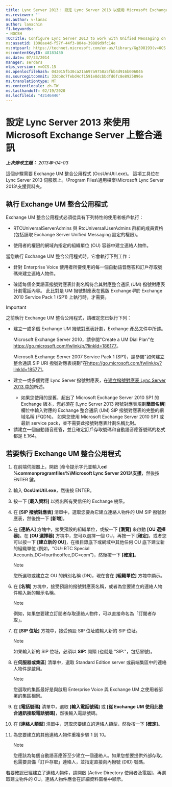 ```yaml
---
title: Lync Server 2013： 設定 Lync Server 2013 以使用 Microsoft Exchange Server 上整合通訊
ms.reviewer: ''
ms.author: v-lanac
author: lanachin
f1.keywords:
- NOCSH
TOCTitle: Configure Lync Server 2013 to work with Unified Messaging on Microsoft Exchange Server
ms:assetid: 1098ae4d-f57f-44f3-804e-39889d9fc14e
ms:mtpsurl: https://technet.microsoft.com/en-us/library/Gg398193(v=OCS.15)
ms:contentKeyID: 48183430
ms.date: 07/23/2014
manager: serdars
mtps_version: v=OCS.15
ms.openlocfilehash: 043015fb30ca21a697a9758a5fbb4d916b006046
ms.sourcegitcommit: 33db8c7febd4cf1591e8dcbbdfd6fc8e8925896e
ms.translationtype: MT
ms.contentlocale: zh-TW
ms.lasthandoff: 02/19/2020
ms.locfileid: "42146446"
---
```

<div data-xmlns="http://www.w3.org/1999/xhtml">

<div class="topic" data-xmlns="http://www.w3.org/1999/xhtml" data-msxsl="urn:schemas-microsoft-com:xslt" data-cs="http://msdn.microsoft.com/">

<div data-asp="https://msdn2.microsoft.com/asp">

# <a name="configure-lync-server-2013-to-work-with-unified-messaging-on-microsoft-exchange-server"></a>設定 Lync Server 2013 來使用 Microsoft Exchange Server 上整合通訊

</div>

<div id="mainSection">

<div id="mainBody">

_**上次修改主題：** 2013年-04-03_

這個步驟需要 Exchange UM 整合公用程式 (OcsUmUtil.exe)。 這項工具位在 Lync Server 2013 伺服器上。\\Program Files\\通用檔案\\Microsoft Lync Server 2013\\支援資料夾。

<div>

## <a name="running-the-exchange-um-integration-utility"></a>執行 Exchange UM 整合公用程式

Exchange UM 整合公用程式必須從具有下列特性的使用者帳戶執行：

  - RTCUniversalServerAdmins 與 RtcUniversalUserAdmins 群組的成員資格 (包括讀取 Exchange Server Unified Messaging 設定的權限)。

  - 使用者的權限的網域內指定的組織單位 (OU) 容器中建立連絡人物件。

當您執行 Exchange UM 整合公用程式時，它會執行下列工作：

  - 針對 Enterprise Voice 使用者所要使用的每一個自動語音應答和訂戶存取號碼來建立連絡人物件。

  - 確認每個企業語音撥號對應表計劃名稱符合其對應整合通訊 (UM) 撥號對應表計劃電話內容。 此比對是 UM 撥號對應表在舊版 Exchange*早*於 Exchange 2010 Service Pack 1 (SP1) 上執行時，才需要。

> [!IMPORTANT]
> 之前執行 Exchange UM 整合公用程式，請確定您已執行下列：
> <ul>
> <li><p>建立一或多個 Exchange UM 撥號對應表計劃，Exchange 產品文件中所述。</p>
> <p>Microsoft Exchange Server 2010，請參閱&quot;Create a UM Dial Plan&quot;在<a href="https://go.microsoft.com/fwlink/p/?linkid=186177">https://go.microsoft.com/fwlink/p/?linkId=186177</a>。</p>
> <p>Microsoft Exchange Server 2007 Service Pack 1 (SP1)，請參閱&quot;如何建立整合通訊 SIP URI 撥號對應表規劃&quot;在<a href="https://go.microsoft.com/fwlink/p/?linkid=185771">https://go.microsoft.com/fwlink/p/?linkId=185771</a>。</p></li>
> <li><p>建立一或多個對應 Lync Server 撥號對應表，在<a href="lync-server-2013-create-a-dial-plan.md">建立撥號對應表 Lync Server 2013 中的</a>所述。</p></li>
> <ul><li>如果您使用的是舊，超出了 Microsoft Exchange Server 2010 SP1 的 Exchange 版本，您必須在 [Lync Server 2013 撥號對應表規劃<STRONG>簡單名稱</STRONG>] 欄位中輸入對應的 Exchange 整合通訊 (UM) SIP 撥號對應表的完整的網域名稱 (FQDN)。 如果您使用 Microsoft Exchange Server 2010 SP1 或最新 service pack，並不需要此撥號對應表計劃名稱比對。</li></ul>
> <li>請建立一個自動語音應答，並且確定訂戶存取號碼和自動語音應答號碼的格式都是 E.164。</li></ul>


<div>

## <a name="to-run-the-exchange-um-integration-utility"></a>若要執行 Exchange UM 整合公用程式

1.  在前端伺服器上，開啟 [命令提示字元並輸入**cd %commonprogramfiles%\\Microsoft Lync Server 2013\\支援**，然後按 ENTER 鍵。

2.  輸入 **OcsUmUtil.exe**，然後按 ENTER。

3.  按一下 **[載入資料]** 以找出所有受信任的 Exchange 樹系。

4.  在 **[SIP 撥號對應表]** 清單中，選取您要為它建立連絡人物件的 UM SIP 撥號對應表，然後按一下 **[新增]**。

5.  在 **[連絡人]** 方塊中，接受預設的組織單位，或按一下 **[瀏覽]** 來啟動 **[OU 選擇器]**。在 **[OU 選擇器]** 方塊中，您可以選擇一個 OU，再按一下 **[確定]**，或者您可以按一下 **[建立新的 OU]**，在根目錄底下或網域中其他任何 OU 底下建立新的組織單位 (例如，"OU=RTC Special Accounts,DC=fourthcoffee,DC=com")，然後按一下 **[確定]**。
    
    <div>
    

    > [!NOTE]  
    > 您所選取或建立之 OU 的辨別名稱 (DN)，現在會在 <STRONG>[組織單位]</STRONG> 方塊中顯示。

    
    </div>

6.  在 **[名稱]** 方塊中，接受預設的撥號對應表名稱，或者為您要建立的連絡人物件輸入新的顯示名稱。
    
    <div>
    

    > [!NOTE]  
    > 例如，如果您要建立訂閱者存取連絡人物件，可以直接命名為「訂閱者存取」。

    
    </div>

7.  在 **[SIP 位址]** 方塊中，接受預設 SIP 位址或輸入新的 SIP 位址。
    
    <div>
    

    > [!NOTE]  
    > 如果輸入新的 SIP 位址，必須以 <STRONG>SIP:</STRONG> 開頭 (也就是 "SIP:"，包括冒號)。

    
    </div>

8.  在**伺服器或集區**] 清單中，選取 Standard Edition server 或前端集區中的連絡人物件是啟用。
    
    <div>
    

    > [!NOTE]  
    > 您選取的集區最好是與啟用 Enterprise Voice 與 Exchange UM 之使用者部署的集區相同。

    
    </div>

9.  在 **[電話號碼]** 清單中，選取 **[輸入電話號碼]** 或 **[從 Exchange UM 使用此整合通訊接駁電話號碼]**，然後輸入電話號碼。

10. 在 **[連絡人類型]** 清單中，選取您要建立的連絡人類型，然後按一下 **[確定]**。

11. 為您要建立的其他連絡人物件重複步驟 1 到 10。
    
    <div>
    

    > [!NOTE]  
    > 您應該為每個自動語音應答至少建立一個連絡人。如果您想要提供外部存取，也需要具備「訂戶存取」連絡人，並指定直接向內撥號 (DID) 號碼。

    
    </div>

</div>

若要確認已經建立了連絡人物件，請開啟 [Active Directory 使用者及電腦]，再選取建立物件的 OU。連絡人物件應會在詳細資料窗格中顯示。

</div>

</div>

<span> </span>

</div>

</div>

</div>

